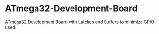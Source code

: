 # ATmega32-Development-Board
ATmega32 Development Board with Latches and Buffers to minimize GPIO used. 
